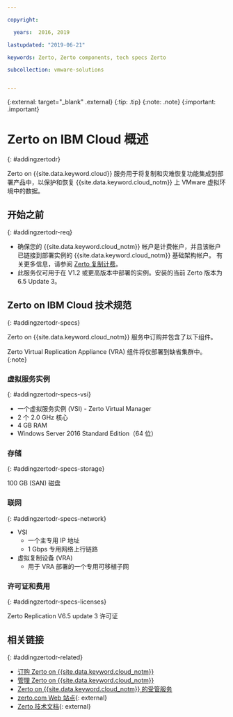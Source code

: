 ```yaml
---

copyright:

  years:  2016, 2019

lastupdated: "2019-06-21"

keywords: Zerto, Zerto components, tech specs Zerto

subcollection: vmware-solutions


---
```


{:external: target="_blank" .external}
{:tip: .tip}
{:note: .note}
{:important: .important}

# Zerto on IBM Cloud 概述
{: #addingzertodr}

Zerto on {{site.data.keyword.cloud}} 服务用于将复制和灾难恢复功能集成到部署产品中，以保护和恢复 {{site.data.keyword.cloud_notm}} 上 VMware 虚拟环境中的数据。

## 开始之前
{: #addingzertodr-req}

* 确保您的 {{site.data.keyword.cloud_notm}} 帐户是计费帐户，并且该帐户已链接到部署实例的 {{site.data.keyword.cloud_notm}} 基础架构帐户。 有关更多信息，请参阅 [Zerto 复制计费](/docs/services/vmwaresolutions/services?topic=vmware-solutions-zerto_ordering#zerto_ordering-billing)。
* 此服务仅可用于在 V1.2 或更高版本中部署的实例。安装的当前 Zerto 版本为 6.5 Update 3。


## Zerto on IBM Cloud 技术规范
{: #addingzertodr-specs}

Zerto on {{site.data.keyword.cloud_notm}} 服务中订购并包含了以下组件。

Zerto Virtual Replication Appliance (VRA) 组件将仅部署到缺省集群中。
{:note}

### 虚拟服务实例
{: #addingzertodr-specs-vsi}

* 一个虚拟服务实例 (VSI) - Zerto Virtual Manager
* 2 个 2.0 GHz 核心
* 4 GB RAM
* Windows Server 2016 Standard Edition（64 位）

### 存储
{: #addingzertodr-specs-storage}

100 GB (SAN) 磁盘

### 联网
{: #addingzertodr-specs-network}

* VSI
  * 一个主专用 IP 地址
  * 1 Gbps 专用网络上行链路
* 虚拟复制设备 (VRA)
  * 用于 VRA 部署的一个专用可移植子网

### 许可证和费用
{: #addingzertodr-specs-licenses}

Zerto Replication V6.5 update 3 许可证

## 相关链接
{: #addingzertodr-related}

* [订购 Zerto on {{site.data.keyword.cloud_notm}}](/docs/services/vmwaresolutions/services?topic=vmware-solutions-zerto_ordering)
* [管理 Zerto on {{site.data.keyword.cloud_notm}}](/docs/services/vmwaresolutions/services?topic=vmware-solutions-managingzertodr)
* [Zerto on {{site.data.keyword.cloud_notm}} 的受管服务](/docs/services/vmwaresolutions/services?topic=vmware-solutions-managing_zerto_services)
* [zerto.com Web 站点](https://www.zerto.com){: external}
* [Zerto 技术文档](https://www.zerto.com/myzerto/technical-documentation/){: external}
